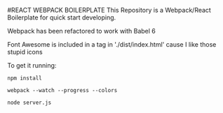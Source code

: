 #REACT WEBPACK BOILERPLATE
This Repository is a Webpack/React Boilerplate for quick start developing.

Webpack has been refactored to work with Babel 6 

Font Awesome is included in a tag in './dist/index.html' cause I like those stupid icons

To get it running:

`npm install`

`webpack --watch --progress --colors`

`node server.js`

